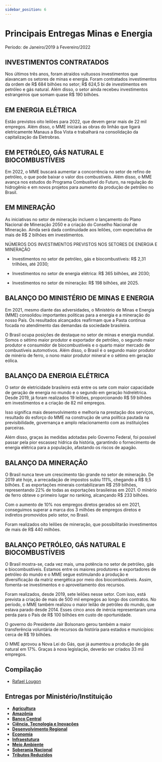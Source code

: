 ```yaml
---
sidebar_position: 6
---
```


# Principais Entregas Minas e Energia

Período: de Janeiro/2019 à Fevereiro/2022

## INVESTIMENTOS CONTRATADOS

Nos últimos três anos, foram atraídos vultuosos investimentos que alavancam os setores de minas e energia. Foram contratados investimentos da ordem de R$ 684 bilhões no setor; R$ 624,5 bi de investimentos em petróleo e gás natural. Além disso, o setor ainda recebeu investimentos estrangeiros que somam quase R$ 190 bilhões.

## EM ENERGIA ELÉTRICA

Estão previstos oito leilões para 2022, que devem gerar mais de 22 mil empregos. Além disso, o MME iniciará as obras do linhão que ligará eletricamente Manaus a Boa Vista e trabalhará na consolidação da capitalização da Eletrobras.

## EM PETRÓLEO, GÁS NATURAL E BIOCOMBUSTÍVEIS

Em 2022, o MME buscará aumentar a concorrência no setor de refino de petróleo, o que pode baixar o valor dos combustíveis. Além disso, o MME avança nos estudos do Programa Combustível do Futuro, na regulação do hidrogênio e em novos projetos para aumento da produção de petróleo no Brasil.

## EM MINERAÇÃO

As iniciativas no setor de mineração incluem o lançamento do Plano Nacional de Mineração 2050 e a criação do Conselho Nacional de Mineração. Ainda será dada continuidade aos leilões, com expectativa de mais de R$ 2 bilhões em investimentos.

NÚMEROS DOS INVESTIMENTOS PREVISTOS NOS SETORES DE ENERGIA E MINERAÇÃO

- Investimentos no setor de petróleo, gás e biocombustíveis: R$ 2,31 trilhões, até 2030;

- Investimentos no setor de energia elétrica: R$ 365 bilhões, até 2030;

- Investimentos no setor de mineração: R$ 198 bilhões, até 2025.

## BALANÇO DO MINISTÉRIO DE MINAS E ENERGIA

Em 2021, mesmo diante das adversidades, o Ministério de Minas e Energia (MME) consolidou importantes políticas para a energia e a mineração do nosso País. Os resultados alcançados reafirmam que a Pasta continua focada no atendimento das demandas da sociedade brasileira.

O Brasil ocupa posições de destaque no setor de minas e energia mundial. Somos o sétimo maior produtor e exportador de petróleo, o segundo maior produtor e consumidor de biocombustíveis e o quarto maior mercado de combustíveis automotivos. Além disso, o Brasil é o segundo maior produtor de minério de ferro, o nono maior produtor mineral e o sétimo em geração eólica.

## BALANÇO DA ENERGIA ELÉTRICA

O setor de eletricidade brasileiro está entre os sete com maior capacidade de geração de energia no mundo e o segundo em geração hidrelétrica. Desde 2019, já foram realizados 19 leilões, proporcionando R$ 59 bilhões em investimentos e a criação de 82 mil empregos.

Isso significa mais desenvolvimento e melhoria na prestação dos serviços, resultado do esforço do MME na construção de uma política pautada na previsibilidade, governança e amplo relacionamento com as instituições parceiras.

Além disso, graças às medidas adotadas pelo Governo Federal, foi possível passar pela pior escassez hídrica da história, garantindo o fornecimento de energia elétrica para a população, afastando os riscos de apagão.

## BALANÇO DA MINERAÇÃO

O Brasil nunca teve um crescimento tão grande no setor de mineração. De 2019 até hoje, a arrecadação de impostos subiu 111%, chegando a R$ 9,5 bilhões. E as exportações minerais contabilizaram R$ 259 bilhões, representando 22% de todas as exportações brasileiras em 2021. O minério de ferro obteve o primeiro lugar no ranking, alcançando R$ 233 bilhões.

Com o aumento de 10% nos empregos diretos gerados só em 2021, conseguimos superar a marca dos 3 milhões de empregos diretos e indiretos promovidos pelo setor, no Brasil.

Foram realizados oito leilões de mineração, que possibilitarão investimentos de mais de R$ 440 milhões.

## BALANÇO PETRÓLEO, GÁS NATURAL E BIOCOMBUSTÍVEIS

O Brasil mostra-se, cada vez mais, uma potência no setor de petróleo, gás e biocombustíveis. Estamos entre os maiores produtores e exportadores de petróleo do mundo e o MME segue estimulando a produção e diversificação da matriz energética por meio dos biocombustíveis. Assim, fomenta-se investimentos e o aproveitamento dos recursos.

Foram realizados, desde 2019, sete leilões nesse setor. Com isso, está prevista a criação de mais de 500 mil empregos ao longo dos contratos. No período, o MME também realizou o maior leilão de petróleo do mundo, que estava parado desde 2014. Esses cinco anos de inércia representaram uma perda para o País de R$ 100 bilhões em custo de oportunidade.

O governo do Presidente Jair Bolsonaro gerou também a maior transferência voluntária de recursos da história para estados e municípios: cerca de R$ 19 bilhões.

O MME aprovou a Nova Lei do Gás, que já aumentou a produção de gás natural em 17%. Graças à nova legislação, deverão ser criados 33 mil empregos.

## Compilação

 - [Rafael Lougon](https://www.entregasdogoverno.com/2022/03/ministerio-de-minas-e-energia.html)

## Entregas por Ministério/Instituição

 - [**Agricultura**](/docs/agricultura)
 - [**Amazônia**](/docs/amazonia)
 - [**Banco Central**](/docs/economia/banco-central)
 - [**Ciência, Tecnologia e Inovações**](/docs/ciencia-tecnologia/entregas)
 - [**Desenvolvimento Regional**](/docs/desenvolvimento-regional/)
 - [**Economia**](/docs/economia/fatos-recentes)
 - [**Infraestutura**](/docs/infraestrutura)
 - [**Meio Ambiente**](/docs/meioambiente/)
 - [**Soberania Nacional**](/blog/2022-03-02-soberania-nacional)
 - [**Tributos Reduzidos**](../build/docs/tributos-reduzidos)
